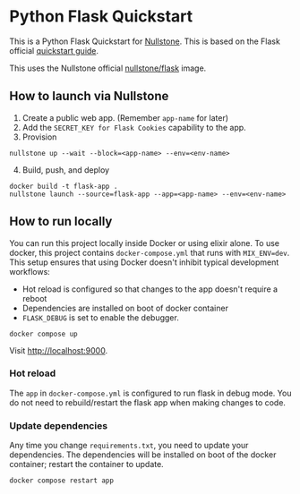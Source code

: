 # Python Flask Quickstart

This is a Python Flask Quickstart for [Nullstone](https://nullstone.io).
This is based on the Flask official [quickstart guide](https://flask.palletsprojects.com/en/2.1.x/quickstart/).

This uses the Nullstone official [nullstone/flask](https://hub.docker.com/repository/docker/nullstone/flask) image.

## How to launch via Nullstone

1. Create a public web app. (Remember `app-name` for later)
2. Add the `SECRET_KEY for Flask Cookies` capability to the app.
3. Provision
  ```shell
  nullstone up --wait --block=<app-name> --env=<env-name>
  ```
4. Build, push, and deploy
  ```shell
  docker build -t flask-app .
  nullstone launch --source=flask-app --app=<app-name> --env=<env-name>
  ```

## How to run locally

You can run this project locally inside Docker or using elixir alone.
To use docker, this project contains `docker-compose.yml` that runs with `MIX_ENV=dev`.
This setup ensures that using Docker doesn't inhibit typical development workflows:
- Hot reload is configured so that changes to the app doesn't require a reboot
- Dependencies are installed on boot of docker container
- `FLASK_DEBUG` is set to enable the debugger.

```shell
docker compose up
```

Visit [http://localhost:9000](http://localhost:9000).

### Hot reload

The `app` in `docker-compose.yml` is configured to run flask in debug mode.
You do not need to rebuild/restart the flask app when making changes to code.

### Update dependencies

Any time you change `requirements.txt`, you need to update your dependencies.
The dependencies will be installed on boot of the docker container; restart the container to update.

```shell
docker compose restart app
```
